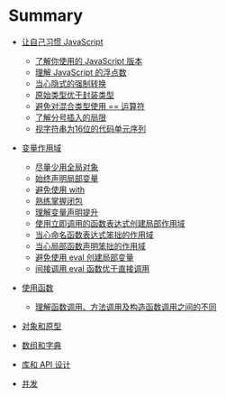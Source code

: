 # Summary

* [让自己习惯 JavaScript](chapter1/README.md)
  * [了解你使用的 JavaScript 版本](chapter1/section1.1.md)
  * [理解 JavaScript 的浮点数](chapter1/section1.2.md)
  * [当心隐式的强制转换](chapter1/section1.3.md)
  * [原始类型优于封装类型](chapter1/section1.4.md)
  * [避免对混合类型使用 == 运算符](chapter1/section1.5.md)
  * [了解分号插入的局限](chapter1/section1.6.md)
  * [视字符串为16位的代码单元序列](chapter1/section1.7.md)

* [变量作用域](chapter2/README.md)
  * [尽量少用全局对象](chapter2/section2.1.md)
  * [始终声明局部变量](chapter2/section2.2.md)
  * [避免使用 with]()
  * [熟练掌握闭包]()
  * [理解变量声明提升]()
  * [使用立即调用的函数表达式创建局部作用域]()
  * [当心命名函数表达式笨拙的作用域]()
  * [当心局部函数声明笨拙的作用域]()
  * [避免使用 eval 创建局部变量]()
  * [间接调用 eval 函数优于直接调用]()
* [使用函数]()
  * [理解函数调用、方法调用及构造函数调用之间的不同]()
* [对象和原型]()
* [数组和字典]()
* [库和 API 设计]()
* [并发]()
